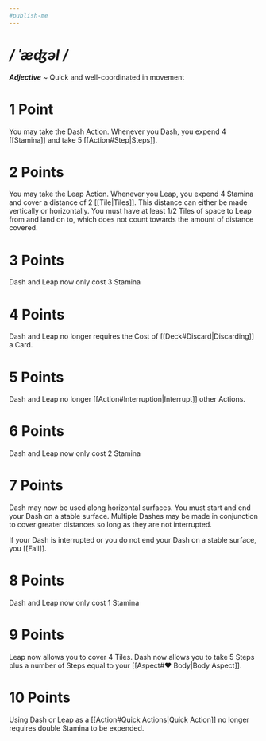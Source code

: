 ```yaml
---
#publish-me
---
```

# */ ˈæʤəl /*
***Adjective*** ~ Quick and well-coordinated in movement

# 1 Point
You may take the Dash [Action](Action.md). Whenever you Dash, you expend 4 [[Stamina]] and take 5 [[Action#Step|Steps]].
# 2 Points
You may take the Leap Action. Whenever you Leap, you expend 4 Stamina and cover a distance of 2 [[Tile|Tiles]]. This distance can either be made vertically or horizontally. You must have at least 1/2 Tiles of space to Leap from and land on to, which does not count towards the amount of distance covered.
# 3 Points
Dash and Leap now only cost 3 Stamina
# 4 Points
Dash and Leap no longer requires the Cost of [[Deck#Discard|Discarding]] a Card.
# 5 Points
Dash and Leap no longer [[Action#Interruption|Interrupt]] other Actions.
# 6 Points
Dash and Leap now only cost 2 Stamina
# 7 Points
Dash may now be used along horizontal surfaces. You must start and end your Dash on a stable surface. Multiple Dashes may be made in conjunction to cover greater distances so long as they are not interrupted.

If your Dash is interrupted or you do not end your Dash on a stable surface, you [[Fall]].
# 8 Points
Dash and Leap now only cost 1 Stamina
# 9 Points
Leap now allows you to cover 4 Tiles.
Dash now allows you to take 5 Steps plus a number of Steps equal to your [[Aspect#♥ Body|Body Aspect]].
# 10 Points
Using Dash or Leap as a [[Action#Quick Actions|Quick Action]] no longer requires double Stamina to be expended.